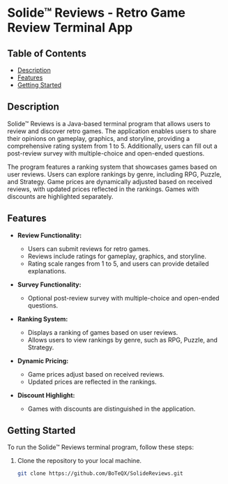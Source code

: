 # Solide™ Reviews - Retro Game Review Terminal App

## Table of Contents
- [Description](#description)
- [Features](#features)
- [Getting Started](#getting-started)

## Description

Solide™ Reviews is a Java-based terminal program that allows users to review and discover retro games. The application enables users to share their opinions on gameplay, graphics, and storyline, providing a comprehensive rating system from 1 to 5. Additionally, users can fill out a post-review survey with multiple-choice and open-ended questions.

The program features a ranking system that showcases games based on user reviews. Users can explore rankings by genre, including RPG, Puzzle, and Strategy. Game prices are dynamically adjusted based on received reviews, with updated prices reflected in the rankings. Games with discounts are highlighted separately.

## Features

- **Review Functionality:**
  - Users can submit reviews for retro games.
  - Reviews include ratings for gameplay, graphics, and storyline.
  - Rating scale ranges from 1 to 5, and users can provide detailed explanations.

- **Survey Functionality:**
  - Optional post-review survey with multiple-choice and open-ended questions.

- **Ranking System:**
  - Displays a ranking of games based on user reviews.
  - Allows users to view rankings by genre, such as RPG, Puzzle, and Strategy.

- **Dynamic Pricing:**
  - Game prices adjust based on received reviews.
  - Updated prices are reflected in the rankings.

- **Discount Highlight:**
  - Games with discounts are distinguished in the application.

## Getting Started

To run the Solide™ Reviews terminal program, follow these steps:

1. Clone the repository to your local machine.
   ```bash
   git clone https://github.com/BoTeQX/SolideReviews.git

